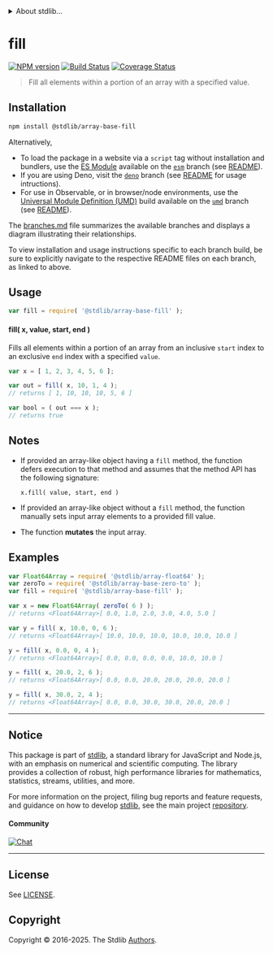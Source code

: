 <!--

@license Apache-2.0

Copyright (c) 2025 The Stdlib Authors.

Licensed under the Apache License, Version 2.0 (the "License");
you may not use this file except in compliance with the License.
You may obtain a copy of the License at

   http://www.apache.org/licenses/LICENSE-2.0

Unless required by applicable law or agreed to in writing, software
distributed under the License is distributed on an "AS IS" BASIS,
WITHOUT WARRANTIES OR CONDITIONS OF ANY KIND, either express or implied.
See the License for the specific language governing permissions and
limitations under the License.

-->


<details>
  <summary>
    About stdlib...
  </summary>
  <p>We believe in a future in which the web is a preferred environment for numerical computation. To help realize this future, we've built stdlib. stdlib is a standard library, with an emphasis on numerical and scientific computation, written in JavaScript (and C) for execution in browsers and in Node.js.</p>
  <p>The library is fully decomposable, being architected in such a way that you can swap out and mix and match APIs and functionality to cater to your exact preferences and use cases.</p>
  <p>When you use stdlib, you can be absolutely certain that you are using the most thorough, rigorous, well-written, studied, documented, tested, measured, and high-quality code out there.</p>
  <p>To join us in bringing numerical computing to the web, get started by checking us out on <a href="https://github.com/stdlib-js/stdlib">GitHub</a>, and please consider <a href="https://opencollective.com/stdlib">financially supporting stdlib</a>. We greatly appreciate your continued support!</p>
</details>

# fill

[![NPM version][npm-image]][npm-url] [![Build Status][test-image]][test-url] [![Coverage Status][coverage-image]][coverage-url] <!-- [![dependencies][dependencies-image]][dependencies-url] -->

> Fill all elements within a portion of an array with a specified value.

<!-- Section to include introductory text. Make sure to keep an empty line after the intro `section` element and another before the `/section` close. -->

<section class="intro">

</section>

<!-- /.intro -->

<!-- Package usage documentation. -->

<section class="installation">

## Installation

```bash
npm install @stdlib/array-base-fill
```

Alternatively,

-   To load the package in a website via a `script` tag without installation and bundlers, use the [ES Module][es-module] available on the [`esm`][esm-url] branch (see [README][esm-readme]).
-   If you are using Deno, visit the [`deno`][deno-url] branch (see [README][deno-readme] for usage intructions).
-   For use in Observable, or in browser/node environments, use the [Universal Module Definition (UMD)][umd] build available on the [`umd`][umd-url] branch (see [README][umd-readme]).

The [branches.md][branches-url] file summarizes the available branches and displays a diagram illustrating their relationships.

To view installation and usage instructions specific to each branch build, be sure to explicitly navigate to the respective README files on each branch, as linked to above.

</section>

<section class="usage">

## Usage

```javascript
var fill = require( '@stdlib/array-base-fill' );
```

#### fill( x, value, start, end )

Fills all elements within a portion of an array from an inclusive `start` index to an exclusive `end` index with a specified `value`.

```javascript
var x = [ 1, 2, 3, 4, 5, 6 ];

var out = fill( x, 10, 1, 4 );
// returns [ 1, 10, 10, 10, 5, 6 ]

var bool = ( out === x );
// returns true
```

</section>

<!-- /.usage -->

<!-- Package usage notes. Make sure to keep an empty line after the `section` element and another before the `/section` close. -->

<section class="notes">

## Notes

-   If provided an array-like object having a `fill` method, the function defers execution to that method and assumes that the method API has the following signature:

    ```text
    x.fill( value, start, end )
    ```

-   If provided an array-like object without a `fill` method, the function manually sets input array elements to a provided fill value.

-   The function **mutates** the input array.

</section>

<!-- /.notes -->

<!-- Package usage examples. -->

<section class="examples">

## Examples

<!-- eslint no-undef: "error" -->

```javascript
var Float64Array = require( '@stdlib/array-float64' );
var zeroTo = require( '@stdlib/array-base-zero-to' );
var fill = require( '@stdlib/array-base-fill' );

var x = new Float64Array( zeroTo( 6 ) );
// returns <Float64Array>[ 0.0, 1.0, 2.0, 3.0, 4.0, 5.0 ]

var y = fill( x, 10.0, 0, 6 );
// returns <Float64Array>[ 10.0, 10.0, 10.0, 10.0, 10.0, 10.0 ]

y = fill( x, 0.0, 0, 4 );
// returns <Float64Array>[ 0.0, 0.0, 0.0, 0.0, 10.0, 10.0 ]

y = fill( x, 20.0, 2, 6 );
// returns <Float64Array>[ 0.0, 0.0, 20.0, 20.0, 20.0, 20.0 ]

y = fill( x, 30.0, 2, 4 );
// returns <Float64Array>[ 0.0, 0.0, 30.0, 30.0, 20.0, 20.0 ]
```

</section>

<!-- /.examples -->

<!-- Section to include cited references. If references are included, add a horizontal rule *before* the section. Make sure to keep an empty line after the `section` element and another before the `/section` close. -->

<section class="references">

</section>

<!-- /.references -->

<!-- Section for related `stdlib` packages. Do not manually edit this section, as it is automatically populated. -->

<section class="related">

</section>

<!-- /.related -->

<!-- Section for all links. Make sure to keep an empty line after the `section` element and another before the `/section` close. -->


<section class="main-repo" >

* * *

## Notice

This package is part of [stdlib][stdlib], a standard library for JavaScript and Node.js, with an emphasis on numerical and scientific computing. The library provides a collection of robust, high performance libraries for mathematics, statistics, streams, utilities, and more.

For more information on the project, filing bug reports and feature requests, and guidance on how to develop [stdlib][stdlib], see the main project [repository][stdlib].

#### Community

[![Chat][chat-image]][chat-url]

---

## License

See [LICENSE][stdlib-license].


## Copyright

Copyright &copy; 2016-2025. The Stdlib [Authors][stdlib-authors].

</section>

<!-- /.stdlib -->

<!-- Section for all links. Make sure to keep an empty line after the `section` element and another before the `/section` close. -->

<section class="links">

[npm-image]: http://img.shields.io/npm/v/@stdlib/array-base-fill.svg
[npm-url]: https://npmjs.org/package/@stdlib/array-base-fill

[test-image]: https://github.com/stdlib-js/array-base-fill/actions/workflows/test.yml/badge.svg?branch=main
[test-url]: https://github.com/stdlib-js/array-base-fill/actions/workflows/test.yml?query=branch:main

[coverage-image]: https://img.shields.io/codecov/c/github/stdlib-js/array-base-fill/main.svg
[coverage-url]: https://codecov.io/github/stdlib-js/array-base-fill?branch=main

<!--

[dependencies-image]: https://img.shields.io/david/stdlib-js/array-base-fill.svg
[dependencies-url]: https://david-dm.org/stdlib-js/array-base-fill/main

-->

[chat-image]: https://img.shields.io/gitter/room/stdlib-js/stdlib.svg
[chat-url]: https://app.gitter.im/#/room/#stdlib-js_stdlib:gitter.im

[stdlib]: https://github.com/stdlib-js/stdlib

[stdlib-authors]: https://github.com/stdlib-js/stdlib/graphs/contributors

[umd]: https://github.com/umdjs/umd
[es-module]: https://developer.mozilla.org/en-US/docs/Web/JavaScript/Guide/Modules

[deno-url]: https://github.com/stdlib-js/array-base-fill/tree/deno
[deno-readme]: https://github.com/stdlib-js/array-base-fill/blob/deno/README.md
[umd-url]: https://github.com/stdlib-js/array-base-fill/tree/umd
[umd-readme]: https://github.com/stdlib-js/array-base-fill/blob/umd/README.md
[esm-url]: https://github.com/stdlib-js/array-base-fill/tree/esm
[esm-readme]: https://github.com/stdlib-js/array-base-fill/blob/esm/README.md
[branches-url]: https://github.com/stdlib-js/array-base-fill/blob/main/branches.md

[stdlib-license]: https://raw.githubusercontent.com/stdlib-js/array-base-fill/main/LICENSE

</section>

<!-- /.links -->
